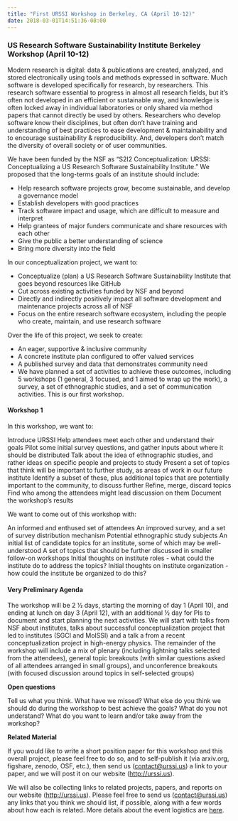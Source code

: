 ```yaml
---
title: "First URSSI Workshop in Berkeley, CA (April 10-12)"
date: 2018-03-01T14:51:36-08:00
---
```


### US Research Software Sustainability Institute Berkeley Workshop (April 10-12)

Modern research is digital: data & publications are created, analyzed, and stored electronically using tools and methods expressed in software. Much software is developed specifically for research, by researchers. This research software essential to progress in almost all research fields, but it’s often not developed in an efficient or sustainable way, and knowledge is often locked away in individual laboratories or only shared via method papers that cannot directly be used by others. Researchers who develop software know their disciplines, but often don’t have training and understanding of best practices to ease development & maintainability and to encourage sustainability & reproducibility. And, developers don’t match the diversity of overall society or of user communities.

We have been funded by the NSF as “S2I2 Conceptualization: URSSI: Conceptualizing a US Research Software Sustainability Institute.” We proposed that the long-terms goals of an institute should include:

- Help research software projects grow, become sustainable, and develop a governance model
- Establish developers with good practices
- Track software impact and usage, which are difficult to measure and interpret
- Help grantees of major funders communicate and share resources with each other
- Give the public a better understanding of science
- Bring more diversity into the field


In our conceptualization project, we want to:

- Conceptualize (plan) a US Research Software Sustainability Institute that goes beyond resources like GitHub
- Cut across existing activities funded by NSF and beyond
- Directly and indirectly positively impact all software development and maintenance projects across all of NSF
- Focus on the entire research software ecosystem, including the people who create, maintain, and use research software

Over the life of this project, we seek to create:

- An eager, supportive & inclusive community
- A concrete institute plan configured to offer valued services
- A published survey and data that demonstrates community need
- We have planned a set of activities to achieve these outcomes, including 5 workshops (1 general, 3 focused, and 1 aimed to wrap up the work), a survey, a set of ethnographic studies, and a set of communication activities. This is our first workshop.

#### Workshop 1

In this workshop, we want to:

Introduce URSSI
Help attendees meet each other and understand their goals Pilot some initial survey questions, and gather inputs about where it should be distributed Talk about the idea of ethnographic studies, and rather ideas on specific people and projects to study Present a set of topics that think will be important to further study, as areas of work in our future institute Identify a subset of these, plus additional topics that are potentially important to the community, to discuss further Refine, merge, discard topics Find who among the attendees might lead discussion on them Document the workshop’s results

We want to come out of this workshop with:

An informed and enthused set of attendees An improved survey, and a set of survey distribution mechanism Potential ethnographic study subjects An initial list of candidate topics for an institute, some of which may be well-understood A set of topics that should be further discussed in smaller follow-on workshops Initial thoughts on institute roles - what could the institute do to address the topics? Initial thoughts on institute organization - how could the institute be organized to do this?

####  Very Preliminary Agenda

The workshop will be 2 ½ days, starting the morning of day 1 (April 10), and ending at lunch on day 3 (April 12), with an additional ½ day for PIs to document and start planning the next activities. We will start with talks from NSF about institutes, talks about successful conceptualization project that led to institutes (SGCI and MolSSI) and a talk a from a recent conceptualization project in high-energy physics. The remainder of the workshop will include a mix of plenary (including lightning talks selected from the attendees), general topic breakouts (with similar questions asked of all attendees arranged in small groups), and unconference breakouts (with focused discussion around topics in self-selected groups)

**Open questions**

Tell us what you think. What have we missed? What else do you think we should do during the workshop to best achieve the goals? What do you not understand? What do you want to learn and/or take away from the workshop?

**Related Material**

If you would like to write a short position paper for this workshop and this overall project, please feel free to do so, and to self-publish it (via arxiv.org, figshare, zenodo, OSF, etc.), then send us (contact@urssi.us) a link to your paper, and we will post it on our website (http://urssi.us).

We will also be collecting links to related projects, papers, and reports on our website (http://urssi.us). Please feel free to send us (contact@urssi.us) any links that you think we should list, if possible, along with a few words about how each is related. More details about the event logistics are <a href="logistics">here</a>.